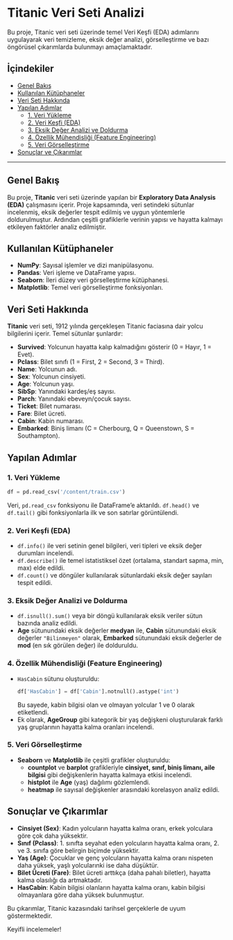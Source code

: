 # Titanic Veri Seti Analizi

Bu proje, Titanic veri seti üzerinde temel Veri Keşfi (EDA) adımlarını uygulayarak veri temizleme, eksik değer analizi, görselleştirme ve bazı öngörüsel çıkarımlarda bulunmayı amaçlamaktadır.

## İçindekiler

- [Genel Bakış](#genel-bakış)  
- [Kullanılan Kütüphaneler](#kullanılan-kütüphaneler)  
- [Veri Seti Hakkında](#veri-seti-hakkında)  
- [Yapılan Adımlar](#yapılan-adımlar)  
  - [1. Veri Yükleme](#1-veri-yükleme)  
  - [2. Veri Keşfi (EDA)](#2-veri-keşfi-eda)  
  - [3. Eksik Değer Analizi ve Doldurma](#3-eksik-değer-analizi-ve-doldurma)  
  - [4. Özellik Mühendisliği (Feature Engineering)](#4-özellik-mühendisliği-feature-engineering)  
  - [5. Veri Görselleştirme](#5-veri-görselleştirme)  
- [Sonuçlar ve Çıkarımlar](#sonuçlar-ve-çıkarımlar)  


---

## Genel Bakış
Bu proje, **Titanic** veri seti üzerinde yapılan bir **Exploratory Data Analysis (EDA)** çalışmasını içerir. Proje kapsamında, veri setindeki sütunlar incelenmiş, eksik değerler tespit edilmiş ve uygun yöntemlerle doldurulmuştur. Ardından çeşitli grafiklerle verinin yapısı ve hayatta kalmayı etkileyen faktörler analiz edilmiştir.

## Kullanılan Kütüphaneler
- **NumPy**: Sayısal işlemler ve dizi manipülasyonu.  
- **Pandas**: Veri işleme ve DataFrame yapısı.  
- **Seaborn**: İleri düzey veri görselleştirme kütüphanesi.  
- **Matplotlib**: Temel veri görselleştirme fonksiyonları.

## Veri Seti Hakkında
**Titanic** veri seti, 1912 yılında gerçekleşen Titanic faciasına dair yolcu bilgilerini içerir. Temel sütunlar şunlardır:

- **Survived**: Yolcunun hayatta kalıp kalmadığını gösterir (0 = Hayır, 1 = Evet).  
- **Pclass**: Bilet sınıfı (1 = First, 2 = Second, 3 = Third).  
- **Name**: Yolcunun adı.  
- **Sex**: Yolcunun cinsiyeti.  
- **Age**: Yolcunun yaşı.  
- **SibSp**: Yanındaki kardeş/eş sayısı.  
- **Parch**: Yanındaki ebeveyn/çocuk sayısı.  
- **Ticket**: Bilet numarası.  
- **Fare**: Bilet ücreti.  
- **Cabin**: Kabin numarası.  
- **Embarked**: Biniş limanı (C = Cherbourg, Q = Queenstown, S = Southampton).

## Yapılan Adımlar

### 1. Veri Yükleme
```python
df = pd.read_csv('/content/train.csv')
```
Veri, `pd.read_csv` fonksiyonu ile DataFrame’e aktarıldı. `df.head()` ve `df.tail()` gibi fonksiyonlarla ilk ve son satırlar görüntülendi.

### 2. Veri Keşfi (EDA)
- `df.info()` ile veri setinin genel bilgileri, veri tipleri ve eksik değer durumları incelendi.  
- `df.describe()` ile temel istatistiksel özet (ortalama, standart sapma, min, max) elde edildi.  
- `df.count()` ve döngüler kullanılarak sütunlardaki eksik değer sayıları tespit edildi.

### 3. Eksik Değer Analizi ve Doldurma
- `df.isnull().sum()` veya bir döngü kullanılarak eksik veriler sütun bazında analiz edildi.  
- **Age** sütunundaki eksik değerler **medyan** ile, **Cabin** sütunundaki eksik değerler `"Bilinmeyen"` olarak, **Embarked** sütunundaki eksik değerler de **mod** (en sık görülen değer) ile dolduruldu.

### 4. Özellik Mühendisliği (Feature Engineering)
- `HasCabin` sütunu oluşturuldu:  
  ```python
  df['HasCabin'] = df['Cabin'].notnull().astype('int')
  ```
  Bu sayede, kabin bilgisi olan ve olmayan yolcular 1 ve 0 olarak etiketlendi.  
- Ek olarak, **AgeGroup** gibi kategorik bir yaş değişkeni oluşturularak farklı yaş gruplarının hayatta kalma oranları incelendi.

### 5. Veri Görselleştirme
- **Seaborn** ve **Matplotlib** ile çeşitli grafikler oluşturuldu:  
  - **countplot** ve **barplot** grafikleriyle **cinsiyet, sınıf, biniş limanı, aile bilgisi** gibi değişkenlerin hayatta kalmaya etkisi incelendi.  
  - **histplot** ile **Age** (yaş) dağılımı gözlemlendi.  
  - **heatmap** ile sayısal değişkenler arasındaki korelasyon analiz edildi.

## Sonuçlar ve Çıkarımlar
- **Cinsiyet (Sex)**: Kadın yolcuların hayatta kalma oranı, erkek yolculara göre çok daha yüksektir.  
- **Sınıf (Pclass)**: 1. sınıfta seyahat eden yolcuların hayatta kalma oranı, 2. ve 3. sınıfa göre belirgin biçimde yüksektir.  
- **Yaş (Age)**: Çocuklar ve genç yolcuların hayatta kalma oranı nispeten daha yüksek, yaşlı yolcularınki ise daha düşüktür.  
- **Bilet Ücreti (Fare)**: Bilet ücreti arttıkça (daha pahalı biletler), hayatta kalma olasılığı da artmaktadır.  
- **HasCabin**: Kabin bilgisi olanların hayatta kalma oranı, kabin bilgisi olmayanlara göre daha yüksek bulunmuştur.

Bu çıkarımlar, Titanic kazasındaki tarihsel gerçeklerle de uyum göstermektedir.

Keyifli incelemeler!
